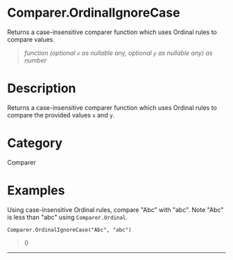 ﻿# Comparer.OrdinalIgnoreCase
Returns a case-insensitive comparer function which uses Ordinal rules to compare values.
> _function (optional <code>x</code> as nullable any, optional <code>y</code> as nullable any) as number_
# Description 
Returns a case-insensitive comparer function which uses Ordinal rules to compare the provided values <code>x</code> and <code>y</code>.

# Category 
Comparer
# Examples 
Using case-insensitive Ordinal rules, compare "Abc" with "abc". Note "Abc" is less than "abc" using <code>Comparer.Ordinal</code>. 
```
Comparer.OrdinalIgnoreCase("Abc", "abc")
```
> 0
***
